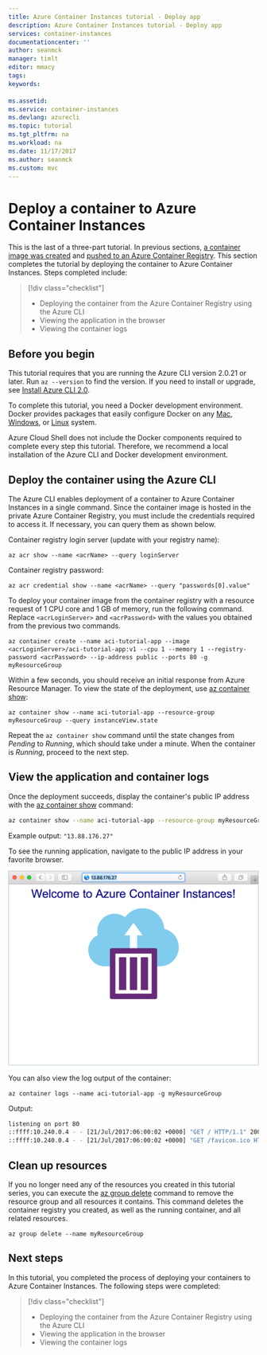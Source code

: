 ```yaml
---
title: Azure Container Instances tutorial - Deploy app
description: Azure Container Instances tutorial - Deploy app
services: container-instances
documentationcenter: ''
author: seanmck
manager: timlt
editor: mmacy
tags:
keywords:

ms.assetid:
ms.service: container-instances
ms.devlang: azurecli
ms.topic: tutorial
ms.tgt_pltfrm: na
ms.workload: na
ms.date: 11/17/2017
ms.author: seanmck
ms.custom: mvc
---
```


# Deploy a container to Azure Container Instances

This is the last of a three-part tutorial. In previous sections, [a container image was created](container-instances-tutorial-prepare-app.md) and [pushed to an Azure Container Registry](container-instances-tutorial-prepare-acr.md). This section completes the tutorial by deploying the container to Azure Container Instances. Steps completed include:

> [!div class="checklist"]
> * Deploying the container from the Azure Container Registry using the Azure CLI
> * Viewing the application in the browser
> * Viewing the container logs

## Before you begin

This tutorial requires that you are running the Azure CLI version 2.0.21 or later. Run `az --version` to find the version. If you need to install or upgrade, see [Install Azure CLI 2.0](/cli/azure/install-azure-cli).

To complete this tutorial, you need a Docker development environment. Docker provides packages that easily configure Docker on any [Mac](https://docs.docker.com/docker-for-mac/), [Windows](https://docs.docker.com/docker-for-windows/), or [Linux](https://docs.docker.com/engine/installation/#supported-platforms) system.

Azure Cloud Shell does not include the Docker components required to complete every step this tutorial. Therefore, we recommend a local installation of the Azure CLI and Docker development environment.

## Deploy the container using the Azure CLI

The Azure CLI enables deployment of a container to Azure Container Instances in a single command. Since the container image is hosted in the private Azure Container Registry, you must include the credentials required to access it. If necessary, you can query them as shown below.

Container registry login server (update with your registry name):

```azurecli
az acr show --name <acrName> --query loginServer
```

Container registry password:

```azurecli
az acr credential show --name <acrName> --query "passwords[0].value"
```

To deploy your container image from the container registry with a resource request of 1 CPU core and 1 GB of memory, run the following command. Replace `<acrLoginServer>` and `<acrPassword>` with the values you obtained from the previous two commands.

```azurecli
az container create --name aci-tutorial-app --image <acrLoginServer>/aci-tutorial-app:v1 --cpu 1 --memory 1 --registry-password <acrPassword> --ip-address public --ports 80 -g myResourceGroup
```

Within a few seconds, you should receive an initial response from Azure Resource Manager. To view the state of the deployment, use [az container show](/cli/azure/container#az_container_show):

```azurecli
az container show --name aci-tutorial-app --resource-group myResourceGroup --query instanceView.state
```

Repeat the `az container show` command until the state changes from *Pending* to *Running*, which should take under a minute. When the container is *Running*, proceed to the next step.

## View the application and container logs

Once the deployment succeeds, display the container's public IP address with the [az container show](/cli/azure/container#az_container_show) command:

```bash
az container show --name aci-tutorial-app --resource-group myResourceGroup --query ipAddress.ip
```

Example output: `"13.88.176.27"`

To see the running application, navigate to the public IP address in your favorite browser.

![Hello world app in the browser][aci-app-browser]

You can also view the log output of the container:

```azurecli
az container logs --name aci-tutorial-app -g myResourceGroup
```

Output:

```bash
listening on port 80
::ffff:10.240.0.4 - - [21/Jul/2017:06:00:02 +0000] "GET / HTTP/1.1" 200 1663 "-" "Mozilla/5.0 (Macintosh; Intel Mac OS X 10_12_5) AppleWebKit/537.36 (KHTML, like Gecko) Chrome/59.0.3071.115 Safari/537.36"
::ffff:10.240.0.4 - - [21/Jul/2017:06:00:02 +0000] "GET /favicon.ico HTTP/1.1" 404 150 "http://13.88.176.27/" "Mozilla/5.0 (Macintosh; Intel Mac OS X 10_12_5) AppleWebKit/537.36 (KHTML, like Gecko) Chrome/59.0.3071.115 Safari/537.36"
```

## Clean up resources

If you no longer need any of the resources you created in this tutorial series, you can execute the [az group delete](/cli/azure/group#delete) command to remove the resource group and all resources it contains. This command deletes the container registry you created, as well as the running container, and all related resources.

```azurecli-interactive
az group delete --name myResourceGroup
```

## Next steps

In this tutorial, you completed the process of deploying your containers to Azure Container Instances. The following steps were completed:

> [!div class="checklist"]
> * Deploying the container from the Azure Container Registry using the Azure CLI
> * Viewing the application in the browser
> * Viewing the container logs

<!-- LINKS -->
[prepare-app]: ./container-instances-tutorial-prepare-app.md

<!-- IMAGES -->
[aci-app-browser]: ./media/container-instances-quickstart/aci-app-browser.png

